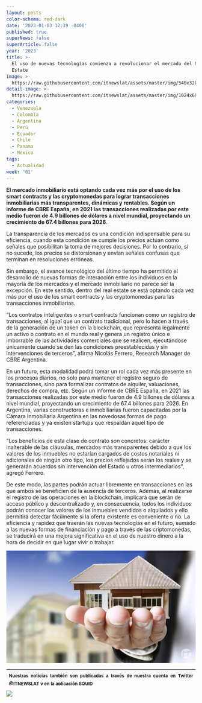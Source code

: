 ```yaml
---
layout: posts
color-schema: red-dark
date: '2023-01-03 12:39 -0400'
published: true
superNews: false
superArticle: false
year: '2023'
title: >-
  El uso de nuevas tecnologías comienza a revolucionar el mercado del Real
  Estate
image: >-
  https://raw.githubusercontent.com/itnewslat/assets/master/img/540x320/Real-Estate-p.jpg
detail-image: >-
  https://raw.githubusercontent.com/itnewslat/assets/master/img/1024x680/Real-Estate-g.jpg
categories:
  - Venezuela
  - Colombia
  - Argentina
  - Perú
  - Ecuador
  - Chile
  - Panama
  - Mexico
tags:
  - Actualidad
week: '01'
---
```

**El mercado inmobiliario está optando cada vez más por el uso de los smart contracts y las cryptomonedas para lograr transacciones inmobiliarias más transparentes, dinámicas y rentables. Según un informe de CBRE España, en 2021 las transacciones realizadas por este medio fueron de 4.9 billones de dólares a nivel mundial, proyectando un crecimiento de 67.4 billones para 2026**.
 
La transparencia de los mercados es una condición indispensable para su eficiencia, cuando esta condición se cumple los precios actúan como señales que posibilitan la toma de mejores decisiones. Por lo contrario, si no sucede, los precios se distorsionan y envían señales confusas que terminan en resoluciones erróneas.

Sin embargo, el avance tecnológico del último tiempo ha permitido el desarrollo de nuevas formas de interacción entre los individuos en la mayoría de los mercados y el mercado inmobiliario no parece ser la excepción. En este sentido, dentro del real estate se está optando cada vez más por el uso de los smart contracts y las cryptomonedas para las transacciones inmobiliarias. 

“Los contratos inteligentes o smart contracts funcionan como un registro de transacciones, al igual que un contrato tradicional, pero lo hacen a través de la generación de un token en la blockchain, que representa legalmente un activo o contrato en el mundo real y genera un registro único e imborrable de las actividades comerciales que se realicen, ejecutándose únicamente cuando se den las condiciones preestablecidas y sin intervenciones de terceros”, afirma Nicolás Ferrero, Research Manager de CBRE Argentina.

En un futuro, esta modalidad podrá tomar un rol cada vez más presente en los procesos diarios, no solo para mantener el registro seguro de transacciones, sino para formalizar contratos de alquiler, valuaciones, derechos de compra, etc. Según un informe de CBRE España, en 2021 las transacciones realizadas por este medio fueron de 4.9 billones de dólares a nivel mundial, proyectando un crecimiento de 67.4 billones para 2026. En Argentina, varias constructoras e inmobiliarias fueron capacitadas por la Cámara Inmobiliaria Argentina en las novedosas formas de pago referenciadas y ya existen startups que respaldan aquel tipo de transacciones.

“Los beneficios de esta clase de contrato son concretos: carácter inalterable de las cláusulas, mercados más transparentes debido a que los valores de los inmuebles no estarían cargados de costos notariales ni adicionales de ningún otro tipo, los precios reflejados serán los reales y se generarán acuerdos sin intervención del Estado u otros intermediarios”, agregó Ferrero.

De este modo, las partes podrán actuar libremente en transacciones en las que ambos se beneficien de la ausencia de terceros. Además, al realizarse el registro de las operaciones en la blockchain, implicará que serán de acceso público y descentralizado y, en consecuencia, todos los individuos podrán conocer los valores de los inmuebles vendidos o alquilados y ello permitirá detectar fácilmente si la oferta existente es conveniente o no. La eficiencia y rapidez que traerán las nuevas tecnologías en el futuro, sumado a las nuevas formas de financiación y pago a través de las criptomonedas, se traducirá en una mejora significativa en el uso de nuestro dinero a la hora de decidir en qué lugar vivir o trabajar.

![](https://raw.githubusercontent.com/itnewslat/assets/master/img/540x320/Real-Estate-p.jpg)

<table style="height: 42px;" width="569">
<tbody>
<tr>
<td style="text-align: justify;"><sub><strong>Nuestras noticias también son publicadas a través de nuestra cuenta en Twitter <a href="https://twitter.com/itnewslat?lang=es">@ITNEWSLAT</a> y en la aplicación <a href="https://squidapp.co/en/">SQUID</a></strong></sub></td>
</tr>
</tbody>
</table>

<img src="https://tracker.metricool.com/c3po.jpg?hash=56f88a41e39ab42c063cc51676587a04"/>